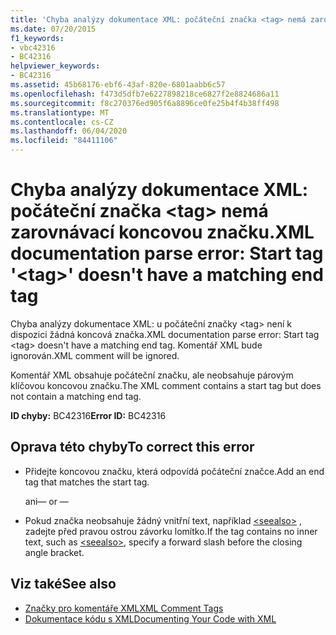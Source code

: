 ```yaml
---
title: 'Chyba analýzy dokumentace XML: počáteční značka <tag> nemá zarovnávací koncovou značku.'
ms.date: 07/20/2015
f1_keywords:
- vbc42316
- BC42316
helpviewer_keywords:
- BC42316
ms.assetid: 45b68176-ebf6-43af-820e-6801aabb6c57
ms.openlocfilehash: f473d5dfb7e6227898218ce6827f2e8824686a11
ms.sourcegitcommit: f8c270376ed905f6a8896ce0fe25b4f4b38ff498
ms.translationtype: MT
ms.contentlocale: cs-CZ
ms.lasthandoff: 06/04/2020
ms.locfileid: "84411106"
---
```

# <a name="xml-documentation-parse-error-start-tag-tag-doesnt-have-a-matching-end-tag"></a><span data-ttu-id="1bd84-102">Chyba analýzy dokumentace XML: počáteční značka \<tag> nemá zarovnávací koncovou značku.</span><span class="sxs-lookup"><span data-stu-id="1bd84-102">XML documentation parse error: Start tag '\<tag>' doesn't have a matching end tag</span></span>
<span data-ttu-id="1bd84-103">Chyba analýzy dokumentace XML: u počáteční značky \<tag> není k dispozici žádná koncová značka.</span><span class="sxs-lookup"><span data-stu-id="1bd84-103">XML documentation parse error: Start tag \<tag> doesn't have a matching end tag.</span></span> <span data-ttu-id="1bd84-104">Komentář XML bude ignorován.</span><span class="sxs-lookup"><span data-stu-id="1bd84-104">XML comment will be ignored.</span></span>  
  
 <span data-ttu-id="1bd84-105">Komentář XML obsahuje počáteční značku, ale neobsahuje párovým klíčovou koncovou značku.</span><span class="sxs-lookup"><span data-stu-id="1bd84-105">The XML comment contains a start tag but does not contain a matching end tag.</span></span>  
  
 <span data-ttu-id="1bd84-106">**ID chyby:** BC42316</span><span class="sxs-lookup"><span data-stu-id="1bd84-106">**Error ID:** BC42316</span></span>  
  
## <a name="to-correct-this-error"></a><span data-ttu-id="1bd84-107">Oprava této chyby</span><span class="sxs-lookup"><span data-stu-id="1bd84-107">To correct this error</span></span>  
  
- <span data-ttu-id="1bd84-108">Přidejte koncovou značku, která odpovídá počáteční značce.</span><span class="sxs-lookup"><span data-stu-id="1bd84-108">Add an end tag that matches the start tag.</span></span>  
  
     <span data-ttu-id="1bd84-109">ani</span><span class="sxs-lookup"><span data-stu-id="1bd84-109">— or —</span></span>  
  
- <span data-ttu-id="1bd84-110">Pokud značka neobsahuje žádný vnitřní text, například [\<seealso>](../language-reference/xmldoc/seealso.md) , zadejte před pravou ostrou závorku lomítko.</span><span class="sxs-lookup"><span data-stu-id="1bd84-110">If the tag contains no inner text, such as [\<seealso>](../language-reference/xmldoc/seealso.md), specify a forward slash before the closing angle bracket.</span></span>  
  
## <a name="see-also"></a><span data-ttu-id="1bd84-111">Viz také</span><span class="sxs-lookup"><span data-stu-id="1bd84-111">See also</span></span>

- [<span data-ttu-id="1bd84-112">Značky pro komentáře XML</span><span class="sxs-lookup"><span data-stu-id="1bd84-112">XML Comment Tags</span></span>](../language-reference/xmldoc/index.md)
- [<span data-ttu-id="1bd84-113">Dokumentace kódu s XML</span><span class="sxs-lookup"><span data-stu-id="1bd84-113">Documenting Your Code with XML</span></span>](../programming-guide/program-structure/documenting-your-code-with-xml.md)
